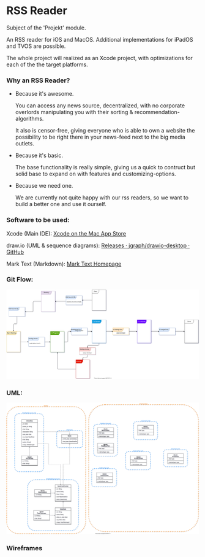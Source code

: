 # RSS Reader

Subject of the 'Projekt' module.

An RSS reader for iOS and MacOS. Additional implementations for iPadOS and TVOS are possible.

The whole project will realized as an Xcode project, with optimizations for each of the the target platforms.

### Why an RSS Reader?

- Because it's awesome.
  
  You can access any news source, decentralized, with no corporate overlords manipulating you with their sorting & recommendation-algorithms.
  
  It also is censor-free, giving everyone who is able to own a website the possibility to be right there in your news-feed next to the big media outlets.

- Because it's basic.
  
  The base functionality is really simple, giving us a quick to contruct but solid base to expand on with features and customizing-options.

- Because we need one.
  
  We are currently not quite happy with our rss readers, so we want to build a better one and use it ourself.

### Software to be used:

Xcode (Main IDE): [‎Xcode on the Mac App Store](https://apps.apple.com/us/app/xcode/id497799835)

draw.io (UML & sequence diagrams): [Releases · jgraph/drawio-desktop · GitHub](https://github.com/jgraph/drawio-desktop/releases)

Mark Text (Markdown): [Mark Text Homepage](https://marktext.app)

### Git Flow:

![](documentation/git_flow.svg)

### UML:

![](documentation/uml.svg)

### Wireframes
